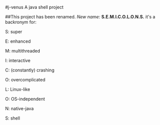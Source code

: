 #j-venus
A java shell project

##This project has been renamed.
*New name:*
**S.E.M.I.C.O.L.O.N.S.**
it's a backronym for:

S: super

E: enhanced

M: multithreaded

I: interactive

C: (constantly) crashing

O: overcomplicated

L: Linux-like

O: OS-independent

N: native-java

S: shell
